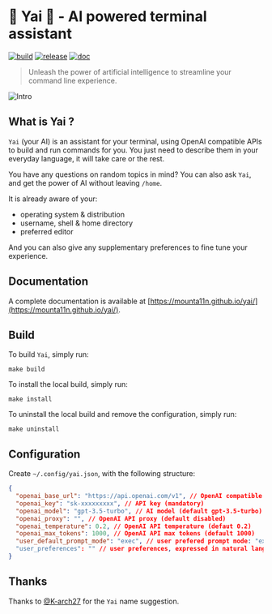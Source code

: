 # 🚀 Yai 💬 - AI powered terminal assistant

[![build](https://github.com/mounta11n/yai/actions/workflows/build.yml/badge.svg)](https://github.com/mounta11n/yai/actions/workflows/build.yml)
[![release](https://github.com/mounta11n/yai/actions/workflows/release.yml/badge.svg)](https://github.com/mounta11n/yai/actions/workflows/release.yml)
[![doc](https://github.com/mounta11n/yai/actions/workflows/doc.yml/badge.svg)](https://github.com/mounta11n/yai/actions/workflows/doc.yml)

> Unleash the power of artificial intelligence to streamline your command line experience.

![Intro](docs/_assets/intro.gif)

## What is Yai ?

`Yai` (your AI) is an assistant for your terminal, using OpenAI compatible APIs to build and run commands for you. You just need to describe them in your everyday language, it will take care or the rest.

You have any questions on random topics in mind? You can also ask `Yai`, and get the power of AI without leaving `/home`.

It is already aware of your:

- operating system & distribution
- username, shell & home directory
- preferred editor

And you can also give any supplementary preferences to fine tune your experience.

## Documentation

A complete documentation is available at [https://mounta11n.github.io/yai/](https://mounta11n.github.io/yai/).

## Build

To build `Yai`, simply run:

```shell
make build
```

To install the local build, simply run:

```shell
make install
```

To uninstall the local build and remove the configuration, simply run:

```shell
make uninstall
```

## Configuration

Create `~/.config/yai.json`, with the following structure:

```json
{
  "openai_base_url": "https://api.openai.com/v1", // OpenAI compatible API URL
  "openai_key": "sk-xxxxxxxxx", // API key (mandatory)
  "openai_model": "gpt-3.5-turbo", // AI model (default gpt-3.5-turbo)
  "openai_proxy": "", // OpenAI API proxy (default disabled)
  "openai_temperature": 0.2, // OpenAI API temperature (defaut 0.2)
  "openai_max_tokens": 1000, // OpenAI API max tokens (default 1000)
  "user_default_prompt_mode": "exec", // user prefered prompt mode: "exec" (default) or "chat"
  "user_preferences": "" // user preferences, expressed in natural language (default none)
}
```

## Thanks

Thanks to [@K-arch27](https://github.com/K-arch27) for the `Yai` name suggestion.
